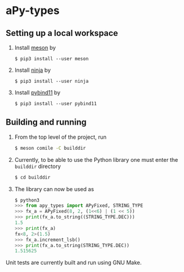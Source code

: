 # aPy-types

## Setting up a local workspace
1. Install [meson](https://mesonbuild.com/index.html) by
    ```
    $ pip3 install --user meson
    ```
2. Install [ninja](https://ninja-build.org/) by
    ```
    $ pip3 install --user ninja
    ```
3. Install [pybind11](https://pypi.org/project/pybind11/) by
    ```
    $ pip3 install --user pybind11
    ```

## Building and running
1. From the top level of the project, run
    ```bash
    $ meson comile -C builddir
    ```
2. Currently, to be able to use the Python library one must enter the `builddir` directory
    ```bash
    $ cd builddir
    ```
3. The library can now be used as
    ```python
    $ python3
    >>> from apy_types import APyFixed, STRING_TYPE
    >>> fx_a = APyFixed(8, 2, (1<<6) | (1 << 5))
    >>> print(fx_a.to_string((STRING_TYPE.DEC)))
    1.5
    >>> print(fx_a)
    fx<8, 2>(1.5)
    >>> fx_a.increment_lsb()
    >>> print(fx_a.to_string(STRING_TYPE.DEC))
    1.515625
    ```
Unit tests are currently built and run using GNU Make.
